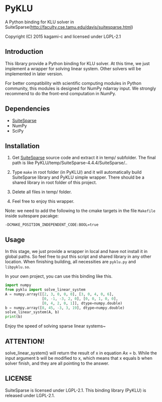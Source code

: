# PyKLU

A Python binding for KLU solver in SuiteSparse(http://faculty.cse.tamu.edu/davis/suitesparse.html)

Copyright (C) 2015 kagami-c and licensed under LGPL-2.1

## Introduction

This library provide a Python binding for KLU solver. At this time, we
just implement a wrapper for solving linear system. Other solvers will
be implemented in later version.

For better compatibility with scientific computing modules in Python
community, this modules is designed for NumPy ndarray input. We
strongly recommend to do the front-end computation in NumPy.

## Dependencies

- [SuiteSparse](http://faculty.cse.tamu.edu/davis/suitesparse.html)
- NumPy
- SciPy

## Installation

1. Get [SuiteSparse](http://faculty.cse.tamu.edu/davis/suitesparse.html)
source code and extract it in temp/ subfolder. The final path is like
PyKLU/temp/SuiteSparse-4.4.4/SuiteSparse/..

2. Type `make` in root folder (in PyKLU/) and it will automatically build
SuiteSparse library and PyKLU simple wrapper. There should be a shared
library in root folder of this project.

3. Delete all files in temp/ folder.

4. Feel free to enjoy this wrapper.

Note: we need to add the following to the cmake targets in the file `Makefile` inside suitespare pacakge: 
```
-DCMAKE_POSITION_INDEPENDENT_CODE:BOOL=true
```

## Usage

In this stage, we just provide a wrapper in local and have not install it
in global paths. So feel free to put this script and shared library in any
other location. When finishing building, all necessities are `pyklu.py` and
`libpyklu.so`.

In your own project, you can use this binding like this.

```python
import numpy
from pyklu import solve_linear_system
A = numpy.array([[2, 3, 0, 0, 0], [3, 0, 4, 0, 6],
                 [0, -1, -3, 2, 0], [0, 0, 1, 0, 0],
                 [0, 4, 2, 0, 1]], dtype=numpy.double)
b = numpy.array([8, 45, -3, 3, 19], dtype=numpy.double)
solve_linear_system(A, b)
print(b)
```

Enjoy the speed of solving sparse linear systems~

## ATTENTION!

solve_linear_system() will return the result of x in equation Ax = b.
While the input argument b will be modified to x, which means that
x equals b when solver finish, and they are all pointing to the answer.

## LICENSE

SuiteSparse is licensed under LGPL-2.1.
This binding library (PyKLU) is released under LGPL-2.1.

